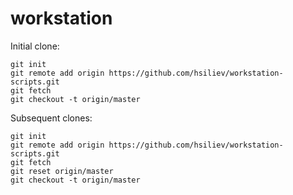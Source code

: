 # workstation

Initial clone:
```
git init
git remote add origin https://github.com/hsiliev/workstation-scripts.git
git fetch
git checkout -t origin/master
```

Subsequent clones:
```
git init
git remote add origin https://github.com/hsiliev/workstation-scripts.git
git fetch
git reset origin/master
git checkout -t origin/master
```
